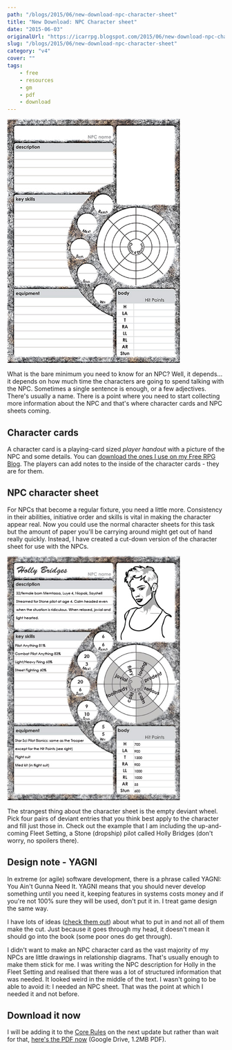 ```yaml
---
path: "/blogs/2015/06/new-download-npc-character-sheet"
title: "New Download: NPC Character sheet"
date: "2015-06-03"
originalUrl: "https://icarrpg.blogspot.com/2015/06/new-download-npc-character-sheet.html"
slug: "/blogs/2015/06/new-download-npc-character-sheet"
category: "v4"
cover: ""
tags:
    - free
    - resources
    - gm
    - pdf
    - download
---
```

[![An empty sheet, PDF hosted on Google Drive](./images/sheet-npc.jpg)](https://drive.google.com/file/d/0B2ThEbOVGt78dkF1X2oyejIzRDA/view?usp=sharing)

What is the bare minimum you need to know for an NPC? Well, it depends... it depends on how much time the characters are going to spend talking with the NPC. Sometimes a single sentence is enough, or a few adjectives. There's usually a name. There is a point where you need to start collecting more information about the NPC and that's where character cards and NPC sheets coming.  

## Character cards

A character card is a playing-card sized *player handout* with a picture of the NPC and some details. You can [download the ones I use on my Free RPG Blog](http://www.thefreerpgblog.com/2009/02/players-will-never-forget-their.html). The players can add notes to the inside of the character cards - they are for them.  

## NPC character sheet

For NPCs that become a regular fixture, you need a little more. Consistency in their abilities, initiative order and skills is vital in making the character appear real. Now you could use the normal character sheets for this task but the amount of paper you'll be carrying around might get out of hand really quickly. Instead, I have created a cut-down version of the character sheet for use with the NPCs.  

![Holly Bridges NPC character sheet with Key Skills, Attributes and only the Deviant that matters](./images/sheet-npc-hollybridges.jpg)

The strangest thing about the character sheet is the empty deviant wheel. Pick four pairs of deviant entries that you think best apply to the character and fill just those in. Check out the example that I am including the up-and-coming Fleet Setting, a Stone (dropship) pilot called Holly Bridges (don't worry, no spoilers there).  

## Design note - YAGNI

In extreme (or agile) software development, there is a phrase called YAGNI: You Ain't Gunna Need It. YAGNI means that you should never develop something until you need it, keeping features in systems costs money and if you're not 100% sure they will be used, don't put it in. I treat game design the same way.  

I have lots of ideas ([check them out](https://trello.com/b/46BJhlX1)) about what to put in and not all of them make the cut. Just because it goes through my head, it doesn't mean it should go into the book (some poor ones do get through).   

I didn't want to make an NPC character card as the vast majority of my NPCs are little drawings in relationship diagrams. That's usually enough to make them stick for me. I was writing the NPC description for Holly in the Fleet Setting and realised that there was a lot of structured information that was needed. It looked weird in the middle of the text. I wasn't going to be able to avoid it: I needed an NPC sheet. That was the point at which I needed it and not before.  

## Download it now

I will be adding it to the [Core Rules](http://www.drivethrurpg.com/product/133597/Icar) on the next update but rather than wait for that, [here's the PDF now](https://drive.google.com/file/d/0B2ThEbOVGt78dkF1X2oyejIzRDA/view?usp=sharing) (Google Drive, 1.2MB PDF).